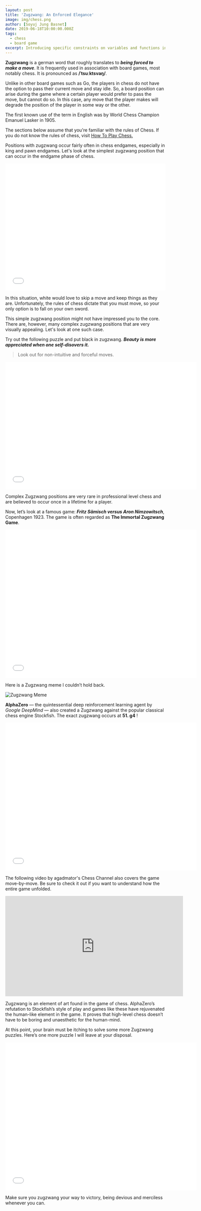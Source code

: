 ```yaml
---
layout: post
title: 'Zugzwang: An Enforced Elegance'
image: img/chess.png
author: [Soyuj Jung Basnet]
date: 2019-06-18T10:00:00.000Z
tags:
  - chess
  - board game
excerpt: Introducing specific constraints on variables and functions in mathematics gives rise to numerous intricate patterns. This blog discusses one such delicacy that can arise in certain board games like chess — Zugzwang.
---
```


**Zugzwang** is a german word that roughly translates to **_being forced to make a move_**. It is frequently used in association with board games, most notably chess. It is pronounced as **/ˈtsuːktsvaŋ/**.

Unlike in other board games such as Go, the players in chess do not have the option to pass their current move and stay idle. So, a board position can arise during the game where a certain player would prefer to pass the move, but cannot do so. In this case, any move that the player makes will degrade the position of the player in some way or the other.

The first known use of the term in English was by World Chess Champion Emanuel Lasker in 1905.

The sections below assume that you're familiar with the rules of Chess. If you do not know the rules of chess, visit <a href="https://www.chess.com/learn-how-to-play-chess" target="_blank">How To Play Chess.</a>

Positions with zugzwang occur fairly often in chess endgames, especially in king and pawn endgames. Let's look at the simplest zugzwang position that can occur in the endgame phase of chess.

<iframe id="6883540" allowtransparency="true" frameborder="0" height="400" width="603" style="width:100%;border:none;" src="//www.chess.com/emboard?id=6883540"></iframe>

In this situation, white would love to skip a move and keep things as they are. Unfortunately, the rules of chess dictate that you must move, so your only option is to fall on your own sword.


This simple zugzwang position might not have impressed you to the core. There are, however, many complex zugzwang positions that are very visually appealing. Let's look at one such case.

Try out the following puzzle and put black in zugzwang. **_Beauty is more appreciated when one self-disovers it._**

> Look out for non-intuitive and forceful moves.

<iframe allowtransparency="true" border="0" frameborder="0" height="400" width="603" src="//www.chess.com/emboard?id=6206920"></iframe>

Complex Zugzwang positions are very rare in professional level chess and are believed to occur once in a lifetime for a player.

Now, let’s look at a famous game: **_Fritz Sämisch versus Aron Nimzowitsch_**, Copenhagen 1923. The game is often regarded as **The Immortal Zugzwang Game**.

<iframe allowtransparency="true" border="0" frameborder="0" height="465" width="603" src="//www.chess.com/emboard?id=6206922"></iframe>

Here is a Zugzwang meme I couldn’t hold back.

![Zugzwang Meme](img/zugzwang_meme.jpg)

**AlphaZero** — the quintessential deep reinforcement learning agent by _Google DeepMind_ — also created a Zugzwang against the popular classical chess engine Stockfish. The exact zugzwang occurs at **51. g4** !

<iframe id="game" allowtransparency="true" border="0" frameborder="0" height="465" width="603" src="//www.chess.com/emboard?id=6207034"></iframe>

The following video by agadmator's Chess Channel also covers the game move-by-move. Be sure to check it out if you want to understand how the entire game unfolded.

<iframe width="560" height="315" src="https://www.youtube.com/embed/lFXJWPhDsSY" frameborder="0" allow="accelerometer; autoplay; encrypted-media; gyroscope; picture-in-picture" allowfullscreen></iframe>

Zugzwang is an element of art found in the game of chess. AlphaZero’s refutation to Stockfish’s style of play and games like these have rejuvenated the human-like element in the game. It proves that high-level chess doesn’t have to be boring and unaesthetic for the human-mind.

At this point, your brain must be itching to solve some more Zugzwang puzzles. Here’s one more puzzle I will leave at your disposal.

<iframe allowtransparency="true" border="0" frameborder="0" height="465" width="603" src="//www.chess.com/emboard?id=6207076"></iframe>

Make sure you zugzwang your way to victory, being devious and merciless whenever you can.
